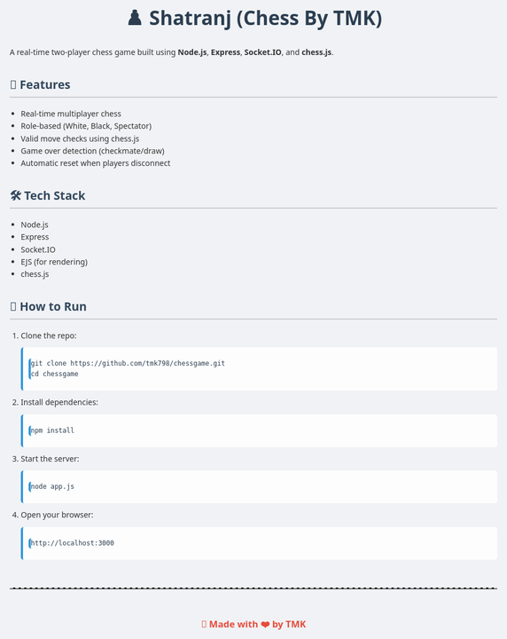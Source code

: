 <!DOCTYPE html>
<html lang="en">
<head>
  <meta charset="UTF-8">
  <title>Shatranj (Chess By TMK)</title>
  <style>
    body {
      font-family: 'Segoe UI', sans-serif;
      background: #f0f2f5;
      color: #333;
      padding: 40px;
      max-width: 900px;
      margin: auto;
      line-height: 1.6;
    }
    h1 {
      font-size: 2.5em;
      color: #2c3e50;
      text-align: center;
    }
    h2 {
      font-size: 1.5em;
      margin-top: 30px;
      color: #34495e;
      border-bottom: 2px solid #ccc;
      padding-bottom: 5px;
    }
    ul, ol {
      padding-left: 20px;
    }
    code, pre {
      background: #fdfdfd;
      color: #2c3e50;
      padding: 10px;
      display: block;
      border-left: 4px solid #3498db;
      margin: 10px 0;
      font-family: monospace;
      border-radius: 5px;
    }
    em {
      color: #888;
    }
    hr {
      margin: 50px 0;
      border: none;
      border-top: 2px dashed #ccc;
    }
    .footer {
      text-align: center;
      font-weight: bold;
      font-size: 1.2em;
      color: #e74c3c;
    }
  </style>
</head>
<body>

  <h1>♟️ Shatranj (Chess By TMK)</h1>
  <p>A real-time two-player chess game built using <strong>Node.js</strong>, <strong>Express</strong>, <strong>Socket.IO</strong>, and <strong>chess.js</strong>.</p>

  <h2>🚀 Features</h2>
  <ul>
    <li>Real-time multiplayer chess</li>
    <li>Role-based (White, Black, Spectator)</li>
    <li>Valid move checks using chess.js</li>
    <li>Game over detection (checkmate/draw)</li>
    <li>Automatic reset when players disconnect</li>
  </ul>

  <h2>🛠️ Tech Stack</h2>
  <ul>
    <li>Node.js</li>
    <li>Express</li>
    <li>Socket.IO</li>
    <li>EJS (for rendering)</li>
    <li>chess.js</li>
  </ul>

  <h2>🔧 How to Run</h2>
  <ol>
    <li>Clone the repo:
      <pre><code>git clone https://github.com/tmk798/chessgame.git
cd chessgame</code></pre>
    </li>
    <li>Install dependencies:
      <pre><code>npm install</code></pre>
    </li>
    <li>Start the server:
      <pre><code>node app.js</code></pre>
    </li>
    <li>Open your browser:
      <pre><code>http://localhost:3000</code></pre>
    </li>
  </ol>

  <hr>

  <p class="footer">👑 Made with ❤️ by TMK</p>

</body>
</html>
